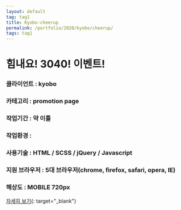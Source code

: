 ```yaml
---
layout: default
tag: tag1
title: Kyobo-cheerup
permalink: /portfolio/2020/kyobo/cheerup/
tags: tag1
---
```

# 힘내요! 3040! 이벤트!
### 클라이언트 : kyobo
### 카테고리 : promotion page
### 작업기간 : 약 이틀
### 작업환경 : 
### 사용기술 : HTML / SCSS / jQuery / Javascript
### 지원 브라우저 : 5대 브라우저(chrome, firefox, safari, opera, IE)
### 해상도 : MOBILE 720px

[자세히 보기](/src/2020/kyobo/cheerup){: target="_blank"}
